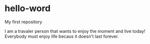# hello-word
My first repository

I am a travaler person that wants to enjoy the moment and live today!
Everybody must enjoy life becaus it doesn't last forever.
